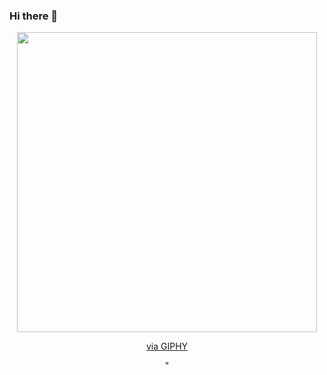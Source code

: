 ### Hi there 👋

<!--
**Jasmin-rios/Jasmin-rios** is a ✨ _special_ ✨ repository because its `README.md` (this file) appears on your GitHub profile.

Here are some ideas to get you started:

- 🔭 I’m currently working on ...
- 🌱 I’m currently learning ...
- 👯 I’m looking to collaborate on ...
- 🤔 I’m looking for help with ...
- 💬 Ask me about ...
- 📫 How to reach me: ...
- 😄 Pronouns: ...
- ⚡ Fun fact: ...
-->
<div id="header" align="center">
  <img src="https://giphy.com/embed/EOmYN5kVP3W2Lyn6dx" width="480" height="480" frameBorder="0" class="giphy-embed" allowFullScreen></iframe><p><a href="https://giphy.com/stickers/CGBOT-mood-computer-devbot-EOmYN5kVP3W2Lyn6dx">via GIPHY</a></p>"
